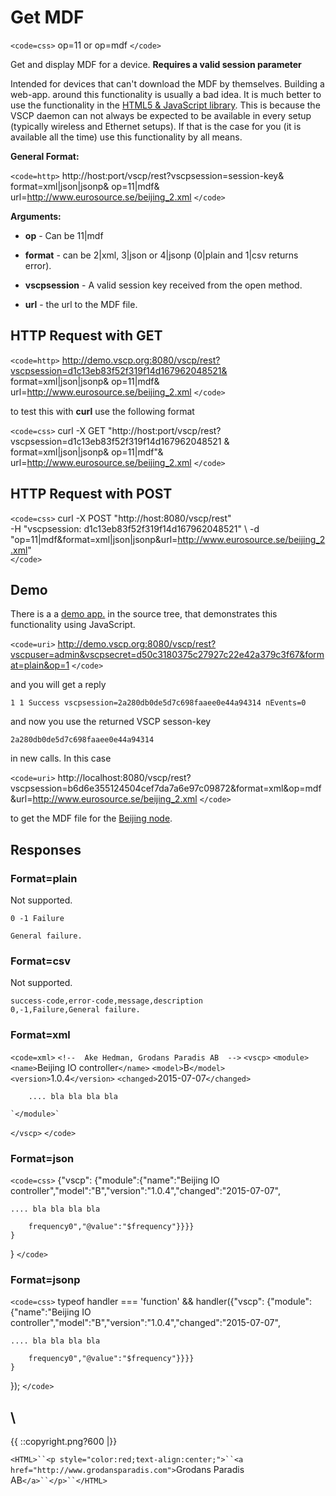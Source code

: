 # Get MDF

`<code=css>`
    op=11 or op=mdf
`</code>`  
    
Get and display MDF for a device. **Requires a valid session parameter**

Intended for devices that can't download the MDF by themselves. Building a web-app. around this functionality is usually a bad idea. It is much better to use the functionality in the [HTML5 & JavaScript library](http://www.vscp.org/docs/html5/doku.php). This is because the VSCP daemon can not always be expected to be available in every setup (typically wireless and Ethernet setups). If that is the case for you (it is available all the time) use this functionality by all means.

**General Format:**

`<code=http>`
http://host:port/vscp/rest?vscpsession=session-key&
    format=xml|json|jsonp&
    op=11|mdf&
    url=http://www.eurosource.se/beijing_2.xml
`</code>`

**Arguments:**


*  **op** - Can be 11|mdf

*  **format** - can be 2|xml, 3|json or 4|jsonp (0|plain and 1|csv returns error).

*  **vscpsession** - A valid session key received from the open method.

*  **url** - the url to the MDF file. 

## HTTP Request with GET

`<code=http>`
http://demo.vscp.org:8080/vscp/rest?vscpsession=d1c13eb83f52f319f14d167962048521&
    format=xml|json|jsonp&
    op=11|mdf&
    url=http://www.eurosource.se/beijing_2.xml
`</code>`

to test this with **curl** use the following format

`<code=css>`
curl -X GET "http://host:port/vscp/rest? 
    vscpsession=d1c13eb83f52f319f14d167962048521 & 
    format=xml|json|jsonp&
    op=11|mdf"&
    url=http://www.eurosource.se/beijing_2.xml
`</code>`

## HTTP Request with POST

`<code=css>`
curl -X POST "http://host:8080/vscp/rest" \
    -H "vscpsession: d1c13eb83f52f319f14d167962048521" \ 
    -d "op=11|mdf&format=xml|json|jsonp&url=http://www.eurosource.se/beijing_2.xml"     
`</code>`

## Demo

There is a a [demo app.](https///github.com/grodansparadis/vscp-ux/tree/master/rest) in the source tree, that demonstrates this functionality using JavaScript.

`<code=uri>`
http://demo.vscp.org:8080/vscp/rest?vscpuser=admin&vscpsecret=d50c3180375c27927c22e42a379c3f67&format=plain&op=1
`</code>`

and you will get a reply

	
	1 1 Success vscpsession=2a280db0de5d7c698faaee0e44a94314 nEvents=0


and now you use the returned VSCP sesson-key 

	
	2a280db0de5d7c698faaee0e44a94314 


in new calls. In this case

`<code=uri>`
http://localhost:8080/vscp/rest?vscpsession=b6d6e355124504cef7da7a6e97c09872&format=xml&op=mdf&url=http://www.eurosource.se/beijing_2.xml
`</code>`

to get the MDF file for the [Beijing node](http://www.grodansparadis.com/beijing/beijing.html).

## Responses

### Format=plain

Not supported.

	
	0 -1 Failure 
	
	General failure.


### Format=csv

Not supported.

	
	success-code,error-code,message,description
	0,-1,Failure,General failure.


### Format=xml

`<code=xml>`
`<!--  Ake Hedman, Grodans Paradis AB  -->`
`<vscp>`
    `<module>`
        `<name>`Beijing IO controller`</name>`
        `<model>`B`</model>`
        `<version>`1.0.4`</version>`
        `<changed>`2015-07-07`</changed>`
        
        .... bla bla bla bla
        
    `</module>`
`</vscp>`
`</code>`

### Format=json

`<code=css>`
{"vscp":
    {"module":{"name":"Beijing IO controller","model":"B","version":"1.0.4","changed":"2015-07-07",
    
    .... bla bla bla bla
    
        frequency0","@value":"$frequency"}}}}
    }
}
`</code>`

### Format=jsonp

`<code=css>`
typeof handler === 'function' && handler({"vscp":
    {"module":{"name":"Beijing IO controller","model":"B","version":"1.0.4","changed":"2015-07-07",
    
    .... bla bla bla bla
    
        frequency0","@value":"$frequency"}}}}
    }
});
`</code>`

\\ 
----
{{  ::copyright.png?600  |}}

`<HTML>``<p style="color:red;text-align:center;">``<a href="http://www.grodansparadis.com">`Grodans Paradis AB`</a>``</p>``</HTML>`
